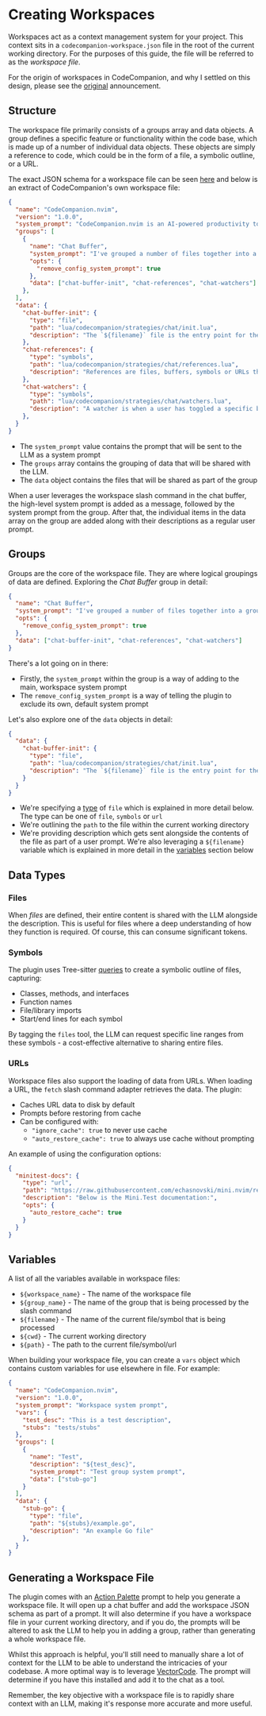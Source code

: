 # Creating Workspaces

Workspaces act as a context management system for your project. This context sits in a `codecompanion-workspace.json` file in the root of the current working directory. For the purposes of this guide, the file will be referred to as the _workspace file_.

For the origin of workspaces in CodeCompanion, and why I settled on this design, please see the [original](https://github.com/olimorris/codecompanion.nvim/discussions/705) announcement.

## Structure

The workspace file primarily consists of a groups array and data objects. A group defines a specific feature or functionality within the code base, which is made up of a number of individual data objects. These objects are simply a reference to code, which could be in the form of a file, a symbolic outline, or a URL.

The exact JSON schema for a workspace file can be seen [here](https://github.com/olimorris/codecompanion.nvim/blob/main/lua/codecompanion/workspace-schema.json) and below is an extract of CodeCompanion's own workspace file:

```json
{
  "name": "CodeCompanion.nvim",
  "version": "1.0.0",
  "system_prompt": "CodeCompanion.nvim is an AI-powered productivity tool integrated into Neovim, designed to enhance the development workflow by seamlessly interacting with various large language models (LLMs). It offers features like inline code transformations, code creation, refactoring, and supports multiple LLMs such as OpenAI, Anthropic, and Google Gemini, among others. With tools for variable management, agents, and custom workflows, CodeCompanion.nvim streamlines coding tasks and facilitates intelligent code assistance directly within the Neovim editor.",
  "groups": [
    {
      "name": "Chat Buffer",
      "system_prompt": "I've grouped a number of files together into a group I'm calling \"${group_name}\". The chat buffer is a Neovim buffer which allows a user to interact with an LLM. The buffer is formatted as Markdown with a user's content residing under a H2 header. The user types their message, saves the buffer and the plugin then uses Tree-sitter to parse the buffer, extracting the contents and sending to an adapter which connects to the user's chosen LLM. The response back from the LLM is streamed into the buffer under another H2 header. The user is then free to respond back to the LLM.\n\nBelow are the relevant files which we will be discussing:\n\n${group_files}",
      "opts": {
        "remove_config_system_prompt": true
      },
      "data": ["chat-buffer-init", "chat-references", "chat-watchers"]
    },
  ],
  "data": {
    "chat-buffer-init": {
      "type": "file",
      "path": "lua/codecompanion/strategies/chat/init.lua",
      "description": "The `${filename}` file is the entry point for the chat strategy. All methods directly relating to the chat buffer reside here."
    },
    "chat-references": {
      "type": "symbols",
      "path": "lua/codecompanion/strategies/chat/references.lua",
      "description": "References are files, buffers, symbols or URLs that are shared with an LLM to provide additional context. The `${filename}` is where this logic sits and I've shared its symbolic outline below."
    },
    "chat-watchers": {
      "type": "symbols",
      "path": "lua/codecompanion/strategies/chat/watchers.lua",
      "description": "A watcher is when a user has toggled a specific buffer to be watched. When a message is sent to the LLM by the user, any changes made to the watched buffer are also sent, giving the LLM up to date context. The `${filename}` is where this logic sits and I've shared its symbolic outline below."
    },
  }
}
```

- The `system_prompt` value contains the prompt that will be sent to the LLM as a system prompt
- The `groups` array contains the grouping of data that will be shared with the LLM.
- The `data` object contains the files that will be shared as part of the group

When a user leverages the workspace slash command in the chat buffer, the high-level system prompt is added as a message, followed by the system prompt from the group. After that, the individual items in the data array on the group are added along with their descriptions as a regular user prompt.

## Groups

Groups are the core of the workspace file. They are where logical groupings of data are defined. Exploring the _Chat Buffer_ group in detail:

```json
{
  "name": "Chat Buffer",
  "system_prompt": "I've grouped a number of files together into a group I'm calling \"${group_name}\". The chat buffer is a Neovim buffer which allows a user to interact with an LLM. The buffer is formatted as Markdown with a user's content residing under a H2 header. The user types their message, saves the buffer and the plugin then uses Tree-sitter to parse the buffer, extracting the contents and sending to an adapter which connects to the user's chosen LLM. The response back from the LLM is streamed into the buffer under another H2 header. The user is then free to respond back to the LLM.\n\nBelow are the relevant files which we will be discussing:\n\n${group_files}",
  "opts": {
    "remove_config_system_prompt": true
  },
  "data": ["chat-buffer-init", "chat-references", "chat-watchers"]
}
```

There's a lot going on in there:

- Firstly, the `system_prompt` within the group is a way of adding to the main, workspace system prompt
- The `remove_config_system_prompt` is a way of telling the plugin to exclude its own, default system prompt

Let's also explore one of the `data` objects in detail:

```json
{
  "data": {
    "chat-buffer-init": {
      "type": "file",
      "path": "lua/codecompanion/strategies/chat/init.lua",
      "description": "The `${filename}` file is the entry point for the chat strategy. All methods directly relating to the chat buffer reside here."
    }
  }
}
```

- We're specifying a [type](/extending/workspace.html#data-types) of `file` which is explained in more detail below. The type can be one of `file`, `symbols` or `url`
- We're outlining the `path` to the file within the current working directory
- We're providing description which gets sent alongside the contents of the file as part of a user prompt. We're also leveraging a `${filename}` variable which is explained in more detail in the [variables](/extending/workspace.html#variables) section below

## Data Types

### Files

When _files_ are defined, their entire content is shared with the LLM alongside the description. This is useful for files where a deep understanding of how they function is required. Of course, this can consume significant tokens.

### Symbols

The plugin uses Tree-sitter [queries](https://github.com/olimorris/codecompanion.nvim/tree/main/queries) to create a symbolic outline of files, capturing:

- Classes, methods, and interfaces
- Function names
- File/library imports
- Start/end lines for each symbol

By tagging the `files` tool, the LLM can request specific line ranges from these symbols - a cost-effective alternative to sharing entire files.

### URLs

Workspace files also support the loading of data from URLs. When loading a URL, the `fetch` slash command adapter retrieves the data. The plugin:

- Caches URL data to disk by default
- Prompts before restoring from cache
- Can be configured with:
  - `"ignore_cache": true` to never use cache
  - `"auto_restore_cache": true` to always use cache without prompting

An example of using the configuration options:

```json
{
  "minitest-docs": {
    "type": "url",
    "path": "https://raw.githubusercontent.com/echasnovski/mini.nvim/refs/heads/main/TESTING.md",
    "description": "Below is the Mini.Test documentation:",
    "opts": {
      "auto_restore_cache": true
    }
  }
}
```


## Variables

A list of all the variables available in workspace files:

- `${workspace_name}` - The name of the workspace file
- `${group_name}` - The name of the group that is being processed by the slash command
- `${filename}` - The name of the current file/symbol that is being processed
- `${cwd}` - The current working directory
- `${path}` - The path to the current file/symbol/url

When building your workspace file, you can create a `vars` object which contains custom variables for use elsewhere in file. For example:

```json
{
  "name": "CodeCompanion.nvim",
  "version": "1.0.0",
  "system_prompt": "Workspace system prompt",
  "vars": {
    "test_desc": "This is a test description",
    "stubs": "tests/stubs"
  },
  "groups": [
    {
      "name": "Test",
      "description": "${test_desc}",
      "system_prompt": "Test group system prompt",
      "data": ["stub-go"]
    }
  ],
  "data": {
    "stub-go": {
      "type": "file",
      "path": "${stubs}/example.go",
      "description": "An example Go file"
    },
  }
}
```

## Generating a Workspace File

The plugin comes with an [Action Palette](/usage/action-palette.html#default-prompts) prompt to help you generate a workspace file. It will open up a chat buffer and add the workspace JSON schema as part of a prompt. It will also determine if you have a workspace file in your current working directory, and if you do, the prompts will be altered to ask the LLM to help you in adding a group, rather than generating a whole workspace file.

Whilst this approach is helpful, you'll still need to manually share a lot of context for the LLM to be able to understand the intricacies of your codebase. A more optimal way is to leverage [VectorCode](https://github.com/Davidyz/VectorCode). The prompt will determine if you have this installed and add it to the chat as a tool.

Remember, the key objective with a workspace file is to rapidly share context with an LLM, making it's response more accurate and more useful.

